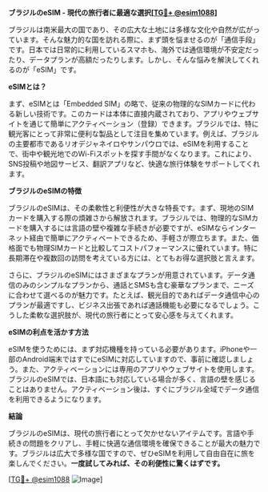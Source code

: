 **ブラジルのeSIM - 現代の旅行者に最適な選択[[TG💪+ @esim1088](https://t.me/s/esim1088)]**

ブラジルは南米最大の国であり、その広大な土地には多様な文化や自然が広がっています。そんな魅力的な国を訪れる際に、まず頭を悩ませるのが「通信手段」です。日本では日常的に利用しているスマホも、海外では通信環境が不安定だったり、データプランが高額だったりします。しかし、そんな悩みを解決してくれるのが「eSIM」です。

**eSIMとは？**

まず、eSIMとは「Embedded SIM」の略で、従来の物理的なSIMカードに代わる新しい技術です。このカードは本体に直接内蔵されており、アプリやウェブサイトを通じて簡単にアクティベーション（登録）できます。ブラジルでは、特に観光客にとって非常に便利な製品として注目を集めています。例えば、ブラジルの主要都市であるリオデジャネイロやサンパウロでは、eSIMを利用することで、街中や観光地でのWi-Fiスポットを探す手間がなくなります。これにより、SNS投稿や地図サービス、翻訳アプリなど、快適な旅行体験をサポートしてくれます。

**ブラジルのeSIMの特徴**

ブラジルのeSIMは、その柔軟性と利便性が大きな特長です。まず、現地のSIMカードを購入する際の煩雑さから解放されます。ブラジルでは、物理的なSIMカードを購入するには言語の壁や複雑な手続きが必要ですが、eSIMならインターネット経由で簡単にアクティベートできるため、手軽さが際立ちます。また、価格面でも物理SIMカードと比較してコストパフォーマンスに優れています。特に長期滞在や複数回の訪問を考えている方には、とてもお得な選択肢と言えます。

さらに、ブラジルのeSIMにはさまざまなプランが用意されています。データ通信のみのシンプルなプランから、通話とSMSも含む豪華なプランまで、ニーズに合わせて選べるのが魅力です。たとえば、観光目的であればデータ通信中心のプランが最適ですし、ビジネス出張であれば通話機能も必要になるでしょう。こうした柔軟な選択肢が、現代の旅行者にとって安心感を与えてくれます。

**eSIMの利点を活かす方法**

eSIMを使うためには、まず対応機種を持っている必要があります。iPhoneや一部のAndroid端末ではすでにeSIMに対応していますので、事前に確認しましょう。また、アクティベーションには専用のアプリやウェブサイトを使用します。ブラジルのeSIMでは、日本語にも対応している場合が多く、言語の壁を感じることはありません。アクティベーション後は、すぐにブラジル全域でデータ通信を利用できるようになります。

**結論**

ブラジルのeSIMは、現代の旅行者にとって欠かせないアイテムです。言語や手続きの問題をクリアし、手軽に快適な通信環境を確保できることが最大の魅力です。ブラジルは広大で多様な国ですので、ぜひeSIMを利用して自由自在に旅を楽しんでください。**一度試してみれば、その利便性に驚くはずです。**

[[TG💪+ @esim1088](https://t.me/s/esim1088) ![Image](https://i.postimg.cc/Y0z9fWf4/image.png)]